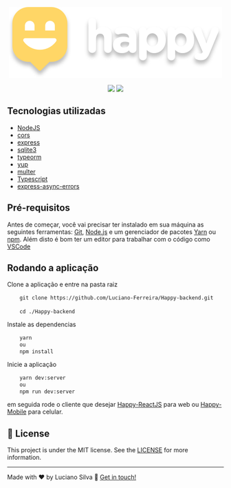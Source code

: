 <div align="center">
    <img src="./assets/logo.svg">
</div>

<p align="center">
    <img src="./assets/readmehappymobile.gif">
    <img src="./assets/readmehappyreactjs.gif">
</p>

## Tecnologias utilizadas

- [NodeJS](https://nodejs.org/)
- [cors](https://developer.mozilla.org/pt-BR/docs/Web/HTTP/CORS)
- [express](https://expressjs.com/pt-br/)
- [sqlite3](https://www.sqlite.org/)
- [typeorm](https://typeorm.io/)
- [yup](https://github.com/jquense/yup)
- [multer](https://www.npmjs.com/package/multer)
- [Typescript](https://www.typescriptlang.org/)
- [express-async-errors](https://www.npmjs.com/package/express-async-errors)

## Pré-requisitos
Antes de começar, você vai precisar ter instalado em sua máquina as seguintes ferramentas: [Git](https://git-scm.com/), [Node.js](https://nodejs.org/) e um gerenciador de pacotes [Yarn](https://yarnpkg.com/) ou [npm](https://www.npmjs.com/). Além disto é bom ter um editor para trabalhar com o código como [VSCode](https://code.visualstudio.com/)

## Rodando a aplicação

Clone a aplicação e entre na pasta raiz
```code
    git clone https://github.com/Luciano-Ferreira/Happy-backend.git

    cd ./Happy-backend
```


Instale as dependencias

```code
    yarn
    ou
    npm install
```

Inicie a aplicação 

```code
    yarn dev:server
    ou
    npm run dev:server
```

em seguida rode o cliente que desejar [Happy-ReactJS](https://github.com/Luciano-Ferreira/Happy-ReactJS) para web ou [Happy-Mobile](https://github.com/Luciano-Ferreira/Happy-Mobile) para celular.


## :memo: License
This project is under the MIT license. See the [LICENSE](https://github.com/Luciano-Ferreira/Proffy/blob/main/LICENSE) for more information.

---

Made with ♥ by Luciano Silva :wave: [Get in touch!](https://www.linkedin.com/in/lucianof-silva/)
